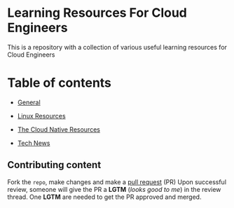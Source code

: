 # Learning Resources For Cloud Engineers


This is a repository with a collection of various useful learning resources for Cloud Engineers

# Table of contents

- [General](https://github.com/peleduri/Learning-Resources-For-Cloud-Engineers/blob/master/General.md#general)

- [Linux Resources](https://github.com/peleduri/Learning-Resources-For-Cloud-Engineers/blob/master/LinuxResources.md#linux-resources)

- [The Cloud Native Resources](https://github.com/peleduri/Learning-Resources-For-Cloud-Engineers/blob/master/CNCF.md#the-cloud-native-resources)

- [Tech News](https://github.com/peleduri/Learning-Resources-For-Cloud-Engineers/blob/master/TechNews.md#tech-news)


## Contributing content

Fork the `repo`, make changes and make a [pull request](https://help.github.com/articles/using-pull-requests) (PR)
Upon successful review, someone will give the PR a __LGTM__ (_looks good to me_) in the review thread.
One __LGTM__ are needed to get the PR approved and merged.
